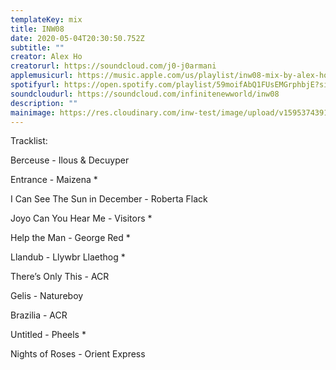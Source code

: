 ```yaml
---
templateKey: mix
title: INW08
date: 2020-05-04T20:30:50.752Z
subtitle: ""
creator: Alex Ho
creatorurl: https://soundcloud.com/j0-j0armani
applemusicurl: https://music.apple.com/us/playlist/inw08-mix-by-alex-ho/pl.u-8Da6CoP9xXE
spotifyurl: https://open.spotify.com/playlist/59moifAbQ1FUsEMGrphbjE?si=0aFky80qTUu4Jf-S4bm8IQ
soundcloudurl: https://soundcloud.com/infinitenewworld/inw08
description: ""
mainimage: https://res.cloudinary.com/inw-test/image/upload/v1595374391/inw-test-site/5f177b3707e0135224d84bb5.png
---
```

Tracklist:

Berceuse - Ilous & Decuyper

Entrance - Maizena *

I Can See The Sun in December - Roberta Flack

Joyo Can You Hear Me - Visitors *

Help the Man - George Red *

Llandub - Llywbr Llaethog *

There’s Only This - ACR

Gelis - Natureboy

Brazilia - ACR

Untitled - Pheels *

Nights of Roses - Orient Express
